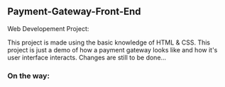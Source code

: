 ## Payment-Gateway-Front-End
Web Developement Project:

This project is made using the basic knowledge of HTML & CSS.
This project is just a demo of how a payment gateway looks like and how it's user interface interacts.
Changes are still to be done...

### On the way: